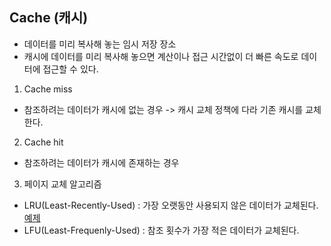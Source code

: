 ## Cache (캐시)

- 데이터를 미리 복사해 놓는 임시 저장 장소
- 캐시에 데이터를 미리 복사해 놓으면 계산이나 접근 시간없이 더 빠른 속도로 데이터에 접근할 수 있다.

1. Cache miss
- 참조하려는 데이터가 캐시에 없는 경우
-> 캐시 교체 정책에 다라 기존 캐시를 교체한다.

2. Cache hit
- 참조하려는 데이터가 캐시에 존재하는 경우

3. 페이지 교체 알고리즘
- LRU(Least-Recently-Used) : 가장 오랫동안 사용되지 않은 데이터가 교체된다.
    [예제](https://github.com/ahnsoheee/Algorithm/blob/master/Programmers/2018_KAKAO_BLIND_RECREUITMENT/%5B1%EC%B0%A8%5D%20%EC%BA%90%EC%8B%9C.py)
- LFU(Least-Frequenly-Used) : 참조 횟수가 가장 적은 데이터가 교체된다.